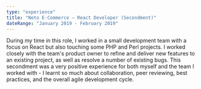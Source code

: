 ```yaml
---
type: "experience"
title: "Neto E-Commerce — React Developer (Secondment)"
dateRange: "January 2019 - February 2019"
---
```


During my time in this role, I worked in a small development team with a focus on React but also touching some PHP and Perl projects. I worked closely with the team's product owner to refine and deliver new features to an existing project, as well as resolve a number of existing bugs. This secondment was a very positive experience for both myself and the team I worked with - I learnt so much about collaboration, peer reviewing, best practices, and the overall agile development cycle.
